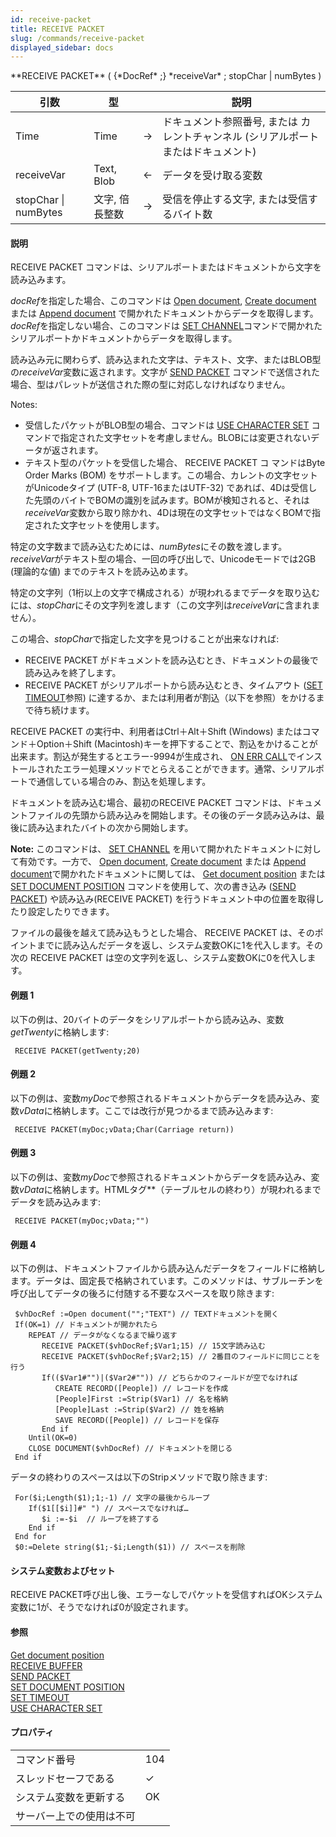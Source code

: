 ```yaml
---
id: receive-packet
title: RECEIVE PACKET
slug: /commands/receive-packet
displayed_sidebar: docs
---
```


<!--REF #_command_.RECEIVE PACKET.Syntax-->**RECEIVE PACKET** ( {*DocRef* ;} *receiveVar* ; stopChar | numBytes )<!-- END REF-->
<!--REF #_command_.RECEIVE PACKET.Params-->
| 引数 | 型 |  | 説明 |
| --- | --- | --- | --- |
| Time | Time | &#8594;  | ドキュメント参照番号, または カレントチャンネル (シリアルポートまたはドキュメント) |
| receiveVar | Text, Blob | &#8592; | データを受け取る変数 |
| stopChar &#124; numBytes | 文字, 倍長整数 | &#8594;  | 受信を停止する文字, または受信するバイト数 |

<!-- END REF-->

#### 説明 

<!--REF #_command_.RECEIVE PACKET.Summary-->RECEIVE PACKET コマンドは、シリアルポートまたはドキュメントから文字を読み込みます。<!-- END REF--> 

*docRef*を指定した場合、このコマンドは [Open document](open-document.md), [Create document](create-document.md) または [Append document](append-document.md) で開かれたドキュメントからデータを取得します。*docRef*を指定しない場合、このコマンドは [SET CHANNEL](set-channel.md)コマンドで開かれたシリアルポートかドキュメントからデータを取得します。

読み込み元に関わらず、読み込まれた文字は、テキスト、文字、またはBLOB型の*receiveVar*変数に返されます。文字が [SEND PACKET](send-packet.md) コマンドで送信された場合、型はパレットが送信された際の型に対応しなければなりません。

Notes:

* 受信したパケットがBLOB型の場合、コマンドは [USE CHARACTER SET](use-character-set.md) コマンドで指定された文字セットを考慮しません。BLOBには変更されないデータが返されます。
* テキスト型のパケットを受信した場合、 RECEIVE PACKET コ マンドはByte Order Marks (BOM) をサポートします。この場合、カレントの文字セットがUnicodeタイプ (UTF-8, UTF-16またはUTF-32) であれば、4Dは受信した先頭のバイトでBOMの識別を試みます。BOMが検知されると、それは*receiveVar*変数から取り除かれ、4Dは現在の文字セットではなくBOMで指定された文字セットを使用します。

特定の文字数まで読み込むためには、*numBytes*にその数を渡します。*receiveVar*がテキスト型の場合、一回の呼び出しで、Unicodeモードでは2GB (理論的な値) までのテキストを読み込めます。

特定の文字列（1桁以上の文字で構成される）が現われるまでデータを取り込むには、*stopChar*にその文字列を渡します（この文字列は*receiveVar*に含まれません）。

この場合、*stopChar*で指定した文字を見つけることが出来なければ:

* RECEIVE PACKET がドキュメントを読み込むとき、ドキュメントの最後で読み込みを終了します。
* RECEIVE PACKET がシリアルポートから読み込むとき、タイムアウト ([SET TIMEOUT](set-timeout.md)参照) に達するか、または利用者が割込（以下を参照）をかけるまで待ち続けます。

RECEIVE PACKET の実行中、利用者はCtrl＋Alt＋Shift (Windows) またはコマンド＋Option＋Shift (Macintosh)キーを押下することで、割込をかけることが出来ます。割込が発生するとエラー-9994が生成され、 [ON ERR CALL](on-err-call.md)でインストールされたエラー処理メソッドでとらえることができます。通常、シリアルポートで通信している場合のみ、割込を処理します。

ドキュメントを読み込む場合、最初のRECEIVE PACKET コマンドは、ドキュメントファイルの先頭から読み込みを開始します。その後のデータ読み込みは、最後に読み込まれたバイトの次から開始します。

**Note:** このコマンドは、 [SET CHANNEL](set-channel.md) を用いて開かれたドキュメントに対して有効です。一方で、 [Open document](open-document.md), [Create document](create-document.md) または [Append document](append-document.md)で開かれたドキュメントに関しては、 [Get document position](get-document-position.md) または [SET DOCUMENT POSITION](set-document-position.md) コマンドを使用して、次の書き込み ([SEND PACKET](send-packet.md)) や読み込み(RECEIVE PACKET) を行うドキュメント中の位置を取得したり設定したりできます。

ファイルの最後を越えて読み込もうとした場合、 RECEIVE PACKET は、そのポイントまでに読み込んだデータを返し、システム変数OKに1を代入します。その次の RECEIVE PACKET は空の文字列を返し、システム変数OKに0を代入します。

#### 例題 1 

以下の例は、20バイトのデータをシリアルポートから読み込み、変数*getTwenty*に格納します:

```4d
 RECEIVE PACKET(getTwenty;20)
```

#### 例題 2 

以下の例は、変数*myDoc*で参照されるドキュメントからデータを読み込み、変数*vData*に格納します。ここでは改行が見つかるまで読み込みます:

```4d
 RECEIVE PACKET(myDoc;vData;Char(Carriage return))
```

#### 例題 3 

以下の例は、変数*myDoc*で参照されるドキュメントからデータを読み込み、変数*vData*に格納します。HTMLタグ*</TD>*（テーブルセルの終わり）が現われるまでデータを読み込みます:

```4d
 RECEIVE PACKET(myDoc;vData;"")
```

#### 例題 4 

以下の例は、ドキュメントファイルから読み込んだデータをフィールドに格納します。データは、固定長で格納されています。このメソッドは、サブルーチンを呼び出してデータの後ろに付随する不要なスペースを取り除きます: 

```4d
 $vhDocRef :=Open document("";"TEXT") // TEXTドキュメントを開く
 If(OK=1) // ドキュメントが開かれたら
    REPEAT // データがなくなるまで繰り返す
       RECEIVE PACKET($vhDocRef;$Var1;15) // 15文字読み込む
       RECEIVE PACKET($vhDocRef;$Var2;15) // 2番目のフィールドに同じことを行う
       If(($Var1#"")|($Var2#"")) // どちらかのフィールドが空でなければ
          CREATE RECORD([People]) // レコードを作成
          [People]First :=Strip($Var1) // 名を格納
          [People]Last :=Strip($Var2) // 姓を格納
          SAVE RECORD([People]) // レコードを保存
       End if
    Until(OK=0)
    CLOSE DOCUMENT($vhDocRef) // ドキュメントを閉じる
 End if
```

データの終わりのスペースは以下のStripメソッドで取り除きます:

```4d
 For($i;Length($1);1;-1) // 文字の最後からループ
    If($1[[$i]]#" ") // スペースでなければ…
       $i :=-$i  // ループを終了する
    End if
 End for
 $0:=Delete string($1;-$i;Length($1)) // スペースを削除
```

#### システム変数およびセット 

RECEIVE PACKET呼び出し後、エラーなしでパケットを受信すればOKシステム変数に1が、そうでなければ0が設定されます。

#### 参照 

[Get document position](get-document-position.md)  
[RECEIVE BUFFER](receive-buffer.md)  
[SEND PACKET](send-packet.md)  
[SET DOCUMENT POSITION](set-document-position.md)  
[SET TIMEOUT](set-timeout.md)  
[USE CHARACTER SET](use-character-set.md)  

#### プロパティ
|  |  |
| --- | --- |
| コマンド番号 | 104 |
| スレッドセーフである | &check; |
| システム変数を更新する | OK |
| サーバー上での使用は不可 ||


